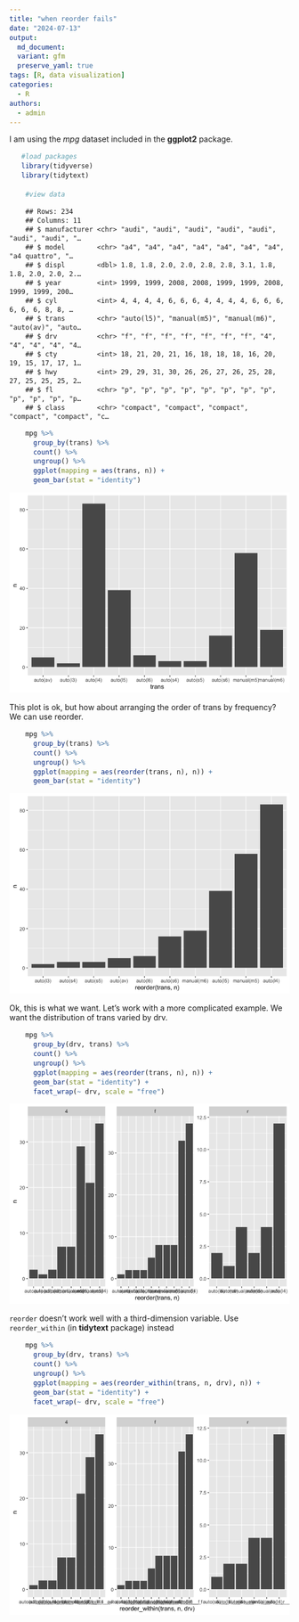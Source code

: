 ```yaml
---
title: "when reorder fails"
date: "2024-07-13"
output:
  md_document:
  variant: gfm
  preserve_yaml: true
tags: [R, data visualization]
categories: 
  - R
authors: 
  - admin
---
```


I am using the *mpg* dataset included in the **ggplot2** package.

```r
   #load packages
   library(tidyverse)
   library(tidytext)

    #view data
```
```
    ## Rows: 234
    ## Columns: 11
    ## $ manufacturer <chr> "audi", "audi", "audi", "audi", "audi", "audi", "audi", "…
    ## $ model        <chr> "a4", "a4", "a4", "a4", "a4", "a4", "a4", "a4 quattro", "…
    ## $ displ        <dbl> 1.8, 1.8, 2.0, 2.0, 2.8, 2.8, 3.1, 1.8, 1.8, 2.0, 2.0, 2.…
    ## $ year         <int> 1999, 1999, 2008, 2008, 1999, 1999, 2008, 1999, 1999, 200…
    ## $ cyl          <int> 4, 4, 4, 4, 6, 6, 6, 4, 4, 4, 4, 6, 6, 6, 6, 6, 6, 8, 8, …
    ## $ trans        <chr> "auto(l5)", "manual(m5)", "manual(m6)", "auto(av)", "auto…
    ## $ drv          <chr> "f", "f", "f", "f", "f", "f", "f", "4", "4", "4", "4", "4…
    ## $ cty          <int> 18, 21, 20, 21, 16, 18, 18, 18, 16, 20, 19, 15, 17, 17, 1…
    ## $ hwy          <int> 29, 29, 31, 30, 26, 26, 27, 26, 25, 28, 27, 25, 25, 25, 2…
    ## $ fl           <chr> "p", "p", "p", "p", "p", "p", "p", "p", "p", "p", "p", "p…
    ## $ class        <chr> "compact", "compact", "compact", "compact", "compact", "c…
```
```r
    mpg %>% 
      group_by(trans) %>% 
      count() %>% 
      ungroup() %>% 
      ggplot(mapping = aes(trans, n)) +
      geom_bar(stat = "identity")
```

![](index_files/figure-markdown_strict/unnamed-chunk-3-1.png)

This plot is ok, but how about arranging the order of trans by
frequency? We can use reorder.

```r
    mpg %>% 
      group_by(trans) %>% 
      count() %>% 
      ungroup() %>% 
      ggplot(mapping = aes(reorder(trans, n), n)) +
      geom_bar(stat = "identity")
```

![](index_files/figure-markdown_strict/unnamed-chunk-4-1.png)

Ok, this is what we want. Let’s work with a more complicated example. We
want the distribution of trans varied by drv.

```r
    mpg %>% 
      group_by(drv, trans) %>% 
      count() %>% 
      ungroup() %>% 
      ggplot(mapping = aes(reorder(trans, n), n)) +
      geom_bar(stat = "identity") +
      facet_wrap(~ drv, scale = "free")
```

![](index_files/figure-markdown_strict/unnamed-chunk-5-1.png)

`reorder` doesn’t work well with a third-dimension variable. Use
`reorder_within` (in **tidytext** package) instead

```r
    mpg %>% 
      group_by(drv, trans) %>% 
      count() %>% 
      ungroup() %>% 
      ggplot(mapping = aes(reorder_within(trans, n, drv), n)) +
      geom_bar(stat = "identity") +
      facet_wrap(~ drv, scale = "free")
```

![](index_files/figure-markdown_strict/unnamed-chunk-6-1.png)
